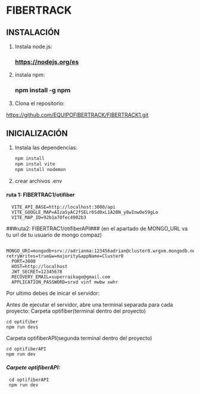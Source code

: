 # FIBERTRACK

## INSTALACIÓN
  
 1. Instala node.js:
    ### https://nodejs.org/es
     
 2. instala npm:
     ### npm install -g npm

 3. Clona el repositorio:

<https://github.com/EQUIPOFIBERTRACK/FIBERTRACK1.git>
         
## INICIALIZACIÓN

1. Instala las dependencias:
    ```sh
    npm install
    npm instal vite
    npm install nodemon
    
3. crear archivos .env
  #### ruta 1: FIBERTRAC1/otifiber
      VITE_API_BASE=http://localhost:3000/api
      VITE_GOOGLE_MAP=AIzaSyAC2fSELr6Sd0xL1A2BN_y8wInwOe59gLo
      VITE_MAP_ID=92b1a70fec4902b3
     
  ###ruta2: FIBERTRAC1/otifiberAPI### (en el apartado de MONGO_URL va tu url de tu usuario de mongo compaz)

      MONGO_URI=mongodb+srv://adrianma:123456adrian@cluster0.wrgxm.mongodb.net/?retryWrites=true&w=majority&appName=Cluster0
      PORT=3000
      HOST=http://localhost
      JWT_SECRET=12345678
      RECOVERY_EMAIL=superraikage@gmail.com
      APPLICATION_PASSWORD=srxd vinf mwbw xwhr

         
Por ultimo debes de inicar el servidor:

Antes de ejecutar el servidor, abre una terminal separada para cada proyecto:
  Carpeta optifiber(terminal dentro del proyecto)
  
    cd optifiber
    npm run devs

   Carpeta optifiberAPI(segunda terminal dentro del proyecto)
  
    cd optifiberAPI
    npm run dev 

   #### ***Carpete optifiberAPI:***
     cd optifiberAPI
     npm run dev
   

